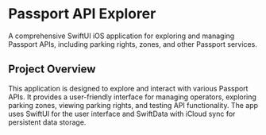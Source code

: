 # Passport API Explorer

A comprehensive SwiftUI iOS application for exploring and managing Passport APIs, including parking rights, zones, and other Passport services.

## Project Overview

This application is designed to explore and interact with various Passport APIs. It provides a user-friendly interface for managing operators, exploring parking zones, viewing parking rights, and testing API functionality. The app uses SwiftUI for the user interface and SwiftData with iCloud sync for persistent data storage.
